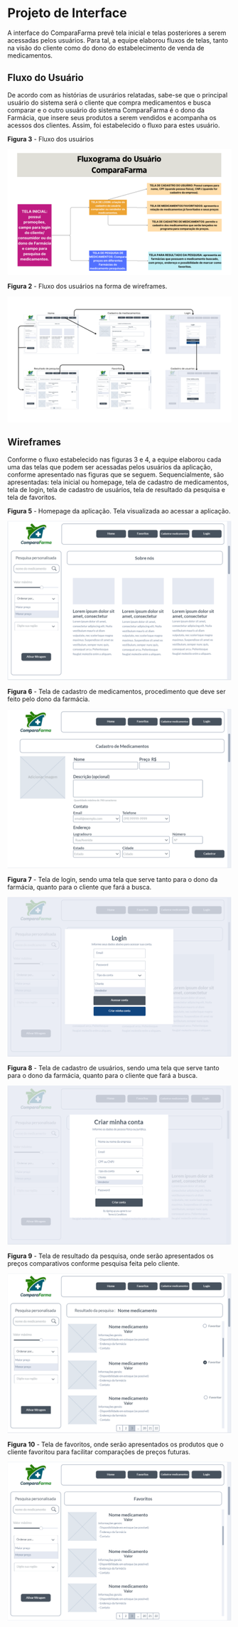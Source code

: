 # Projeto de Interface

A interface do ComparaFarma prevê tela inicial e telas posteriores a serem acessadas pelos usuários. Para tal, a equipe elaborou fluxos de telas, tanto na visão do cliente como do dono do estabelecimento de venda de medicamentos.

## Fluxo do Usuário

De acordo com as histórias de usurários relatadas, sabe-se que o principal usuário do sistema será o cliente que compra medicamentos e busca comparar e o outro usuário do sistema ComparaFarma é o dono da Farmácia, que insere seus produtos a serem vendidos e acompanha os acessos dos clientes. Assim, foi estabelecido o fluxo para estes usuário.

**Figura 3** - Fluxo dos usuários

![FluxoGrama](img/FluxogramaCompara.png)

**Figura 2** - Fluxo dos usuários na forma de wireframes.

![UserFlow](img/UserFlowComparaFarma.png)

## Wireframes

Conforme o fluxo estabelecido nas figuras 3 e 4, a equipe elaborou cada uma das telas que podem ser acessadas pelos usuários da aplicação, conforme apresentado nas figuras que se seguem. Sequencialmente, são apresentadas: tela inicial ou homepage, tela de cadastro de medicamentos, tela de login, tela de cadastro de usuários, tela de resultado da pesquisa e tela de favoritos.

**Figura 5** - Homepage da aplicação. Tela visualizada ao acessar a aplicação.

![Home](img/Home.png)

**Figura 6** - Tela de cadastro de medicamentos, procedimento que deve ser feito pelo dono da farmácia.

![CadastroDeMedicamentos](img/CadastroDeMedicamentos.png)

**Figura 7** - Tela de login, sendo uma tela que serve tanto para o dono da farmácia, quanto para o cliente que fará a busca.

![Login](img/Login.png)

**Figura 8** - Tela de cadastro de usuários, sendo uma tela que serve tanto para o dono da farmácia, quanto para o cliente que fará a busca.

![CadastroDeUsuario](img/CadastroDeUsuario.png)

**Figura 9** - Tela de resultado da pesquisa, onde serão apresentados os preços comparativos conforme pesquisa feita pelo cliente.

![Pesquisa](img/ResultadoDePesquisa.png)

**Figura 10** - Tela de favoritos, onde serão apresentados os produtos que o cliente favoritou para facilitar comparações de preços futuras.

![Favoritos](img/TelaDeFavoritos.png)
